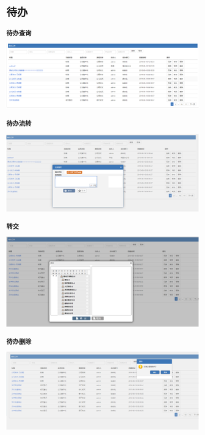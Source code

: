 # 待办

### 待办查询

![](../.gitbook/assets/image%20%2887%29.png)

### 待办流转

![](../.gitbook/assets/image%20%2839%29.png)

### 转交

![](../.gitbook/assets/image%20%28162%29.png)

### 待办删除

![](../.gitbook/assets/image%20%2827%29.png)

